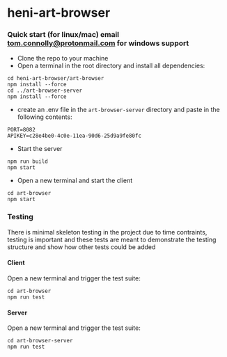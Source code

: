 # heni-art-browser

### Quick start (for linux/mac) email tom.connolly@protonmail.com for windows support

 * Clone the repo to your machine
 * Open a terminal in the root directory and install all dependencies:
```
cd heni-art-browser/art-browser
npm install --force
cd ../art-browser-server
npm install --force
```
 * create an .env file in the `art-browser-server` directory and paste in the following contents:
 ```
PORT=8082
APIKEY=c28e4be0-4c0e-11ea-90d6-25d9a9fe80fc
 ```

 * Start the server
```
npm run build
npm start
``` 
 * Open a new terminal and start the client 
```
cd art-browser
npm start
```


### Testing

There is minimal skeleton testing in the project due to time contraints, testing is important and these tests are meant to demonstrate the testing structure and show how other tests could be added 

#### Client

Open a new terminal and trigger the test suite:
```
cd art-browser
npm run test
```


#### Server

Open a new terminal and trigger the test suite:
```
cd art-browser-server
npm run test
```


